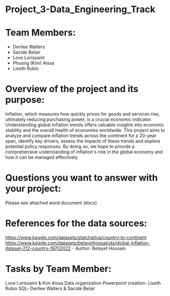 # Project_3-Data_Engineering_Track

# Team Members:
- Derilee Walters
- Sacide Belair
- Love Lorissaint
- Phuong (Kim) Aissa
- Liseth Rubio 

# Overview of the project and its purpose: 
Inflation, which measures how quickly prices for goods and services rise, ultimately reducing purchasing power, is a crucial economic indicator. Understanding global inflation trends offers valuable insights into economic stability and the overall health of economies worldwide. This project aims to analyze and compare inflation trends across the continent for a 20-year span, identify key drivers, assess the impacts of these trends and explore potential policy responses. By doing so, we hope to provide a comprehensive understanding of inflation's role in the global economy and how it can be managed effectively.
# Questions you want to answer with your project:
Please see attached word document (docx)
# References for the data sources: 
https://www.kaggle.com/datasets/statchaitya/country-to-continent
https://www.kaggle.com/datasets/belayethossainds/global-inflation-dataset-212-country-19702022 - Author: Belayet Hossain
# Tasks by Team Member:
Love Lorissaint & Kim Aissa Data organization
Powerpoint creation- Liseth Rubio
SQL- Derilee Walters & Sacide Belair

